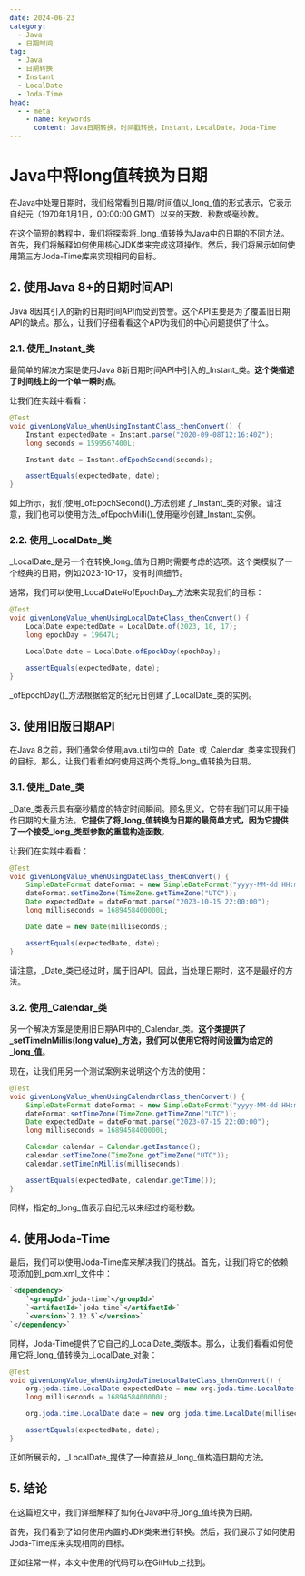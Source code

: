 ```yaml
---
date: 2024-06-23
category:
  - Java
  - 日期时间
tag:
  - Java
  - 日期转换
  - Instant
  - LocalDate
  - Joda-Time
head:
  - - meta
    - name: keywords
      content: Java日期转换，时间戳转换，Instant，LocalDate，Joda-Time
---
```

# Java中将long值转换为日期

在Java中处理日期时，我们经常看到日期/时间值以_long_值的形式表示，它表示自纪元（1970年1月1日，00:00:00 GMT）以来的天数、秒数或毫秒数。

在这个简短的教程中，我们将探索将_long_值转换为Java中的日期的不同方法。首先，我们将解释如何使用核心JDK类来完成这项操作。然后，我们将展示如何使用第三方Joda-Time库来实现相同的目标。

## 2. 使用Java 8+的日期时间API

Java 8因其引入的新的日期时间API而受到赞誉。这个API主要是为了覆盖旧日期API的缺点。那么，让我们仔细看看这个API为我们的中心问题提供了什么。

### 2.1. 使用_Instant_类

最简单的解决方案是使用Java 8新日期时间API中引入的_Instant_类。**这个类描述了时间线上的一个单一瞬时点**。

让我们在实践中看看：

```java
@Test
void givenLongValue_whenUsingInstantClass_thenConvert() {
    Instant expectedDate = Instant.parse("2020-09-08T12:16:40Z");
    long seconds = 1599567400L;

    Instant date = Instant.ofEpochSecond(seconds);

    assertEquals(expectedDate, date);
}
```

如上所示，我们使用_ofEpochSecond()_方法创建了_Instant_类的对象。请注意，我们也可以使用方法_ofEpochMilli()_使用毫秒创建_Instant_实例。

### 2.2. 使用_LocalDate_类

_LocalDate_是另一个在转换_long_值为日期时需要考虑的选项。这个类模拟了一个经典的日期，例如2023-10-17，没有时间细节。

通常，我们可以使用_LocalDate#ofEpochDay_方法来实现我们的目标：

```java
@Test
void givenLongValue_whenUsingLocalDateClass_thenConvert() {
    LocalDate expectedDate = LocalDate.of(2023, 10, 17);
    long epochDay = 19647L;

    LocalDate date = LocalDate.ofEpochDay(epochDay);

    assertEquals(expectedDate, date);
}
```

_ofEpochDay()_方法根据给定的纪元日创建了_LocalDate_类的实例。

## 3. 使用旧版日期API

在Java 8之前，我们通常会使用java.util包中的_Date_或_Calendar_类来实现我们的目标。那么，让我们看看如何使用这两个类将_long_值转换为日期。

### 3.1. 使用_Date_类

_Date_类表示具有毫秒精度的特定时间瞬间。顾名思义，它带有我们可以用于操作日期的大量方法。**它提供了将_long_值转换为日期的最简单方式，因为它提供了一个接受_long_类型参数的重载构造函数**。

让我们在实践中看看：

```java
@Test
void givenLongValue_whenUsingDateClass_thenConvert() {
    SimpleDateFormat dateFormat = new SimpleDateFormat("yyyy-MM-dd HH:mm:ss");
    dateFormat.setTimeZone(TimeZone.getTimeZone("UTC"));
    Date expectedDate = dateFormat.parse("2023-10-15 22:00:00");
    long milliseconds = 1689458400000L;

    Date date = new Date(milliseconds);

    assertEquals(expectedDate, date);
}
```

请注意，_Date_类已经过时，属于旧API。因此，当处理日期时，这不是最好的方法。

### 3.2. 使用_Calendar_类

另一个解决方案是使用旧日期API中的_Calendar_类。**这个类提供了_setTimeInMillis(long value)_方法，我们可以使用它将时间设置为给定的_long_值**。

现在，让我们用另一个测试案例来说明这个方法的使用：

```java
@Test
void givenLongValue_whenUsingCalendarClass_thenConvert() {
    SimpleDateFormat dateFormat = new SimpleDateFormat("yyyy-MM-dd HH:mm:ss");
    dateFormat.setTimeZone(TimeZone.getTimeZone("UTC"));
    Date expectedDate = dateFormat.parse("2023-07-15 22:00:00");
    long milliseconds = 1689458400000L;

    Calendar calendar = Calendar.getInstance();
    calendar.setTimeZone(TimeZone.getTimeZone("UTC"));
    calendar.setTimeInMillis(milliseconds);

    assertEquals(expectedDate, calendar.getTime());
}
```

同样，指定的_long_值表示自纪元以来经过的毫秒数。

## 4. 使用Joda-Time

最后，我们可以使用Joda-Time库来解决我们的挑战。首先，让我们将它的依赖项添加到_pom.xml_文件中：

```xml
`<dependency>`
    `<groupId>`joda-time`</groupId>`
    `<artifactId>`joda-time`</artifactId>`
    `<version>`2.12.5`</version>`
`</dependency>`
```

同样，Joda-Time提供了它自己的_LocalDate_类版本。那么，让我们看看如何使用它将_long_值转换为_LocalDate_对象：

```java
@Test
void givenLongValue_whenUsingJodaTimeLocalDateClass_thenConvert() {
    org.joda.time.LocalDate expectedDate = new org.joda.time.LocalDate(2023, 7, 15);
    long milliseconds = 1689458400000L;

    org.joda.time.LocalDate date = new org.joda.time.LocalDate(milliseconds, DateTimeZone.UTC);

    assertEquals(expectedDate, date);
}
```

正如所展示的，_LocalDate_提供了一种直接从_long_值构造日期的方法。

## 5. 结论

在这篇短文中，我们详细解释了如何在Java中将_long_值转换为日期。

首先，我们看到了如何使用内置的JDK类来进行转换。然后，我们展示了如何使用Joda-Time库来实现相同的目标。

正如往常一样，本文中使用的代码可以在GitHub上找到。